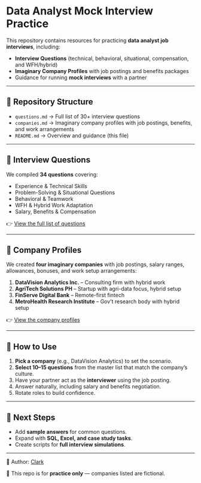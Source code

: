 # Data Analyst Mock Interview Practice

This repository contains resources for practicing **data analyst job interviews**, including:
- **Interview Questions** (technical, behavioral, situational, compensation, and WFH/hybrid)
- **Imaginary Company Profiles** with job postings and benefits packages
- Guidance for running **mock interviews** with a partner

---

## 📂 Repository Structure

- `questions.md` → Full list of 30+ interview questions
- `companies.md` → Imaginary company profiles with job postings, benefits, and work arrangements
- `README.md` → Overview and guidance (this file)

---

## 🎤 Interview Questions

We compiled **34 questions** covering:
- Experience & Technical Skills
- Problem-Solving & Situational Questions
- Behavioral & Teamwork
- WFH & Hybrid Work Adaptation
- Salary, Benefits & Compensation

👉 [View the full list of questions](./InterviewQuestions.md)

---

## 🏢 Company Profiles

We created **four imaginary companies** with job postings, salary ranges, allowances, bonuses, and work setup arrangements:

1. **DataVision Analytics Inc.** – Consulting firm with hybrid work
2. **AgriTech Solutions PH** – Startup with agri-data focus, hybrid setup
3. **FinServe Digital Bank** – Remote-first fintech
4. **MetroHealth Research Institute** – Gov’t research body with hybrid setup

👉 [View the company profiles](./companies.md)

---

## 📌 How to Use

1. **Pick a company** (e.g., DataVision Analytics) to set the scenario.
2. **Select 10–15 questions** from the master list that match the company’s culture.
3. Have your partner act as the **interviewer** using the job posting.
4. Answer naturally, including salary and benefits negotiation.
5. Rotate roles to build confidence.

---

## 🚀 Next Steps
- Add **sample answers** for common questions.
- Expand with **SQL, Excel, and case study tasks**.
- Create scripts for **full interview simulations**.

---

👤 Author: [Clark]([https://github.com/](https://github.com/Circoolbilog)) 

📌 This repo is for **practice only** — companies listed are fictional.
